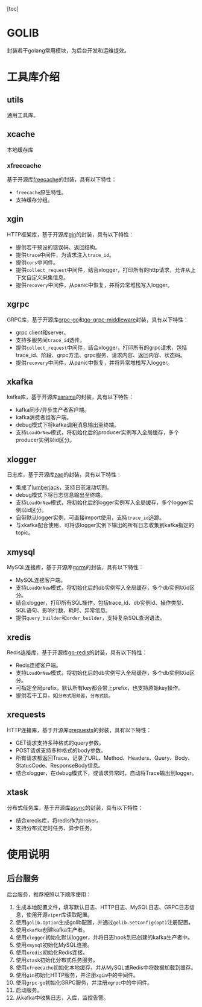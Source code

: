[toc]

# GOLIB

封装若干golang常用模块，为后台开发和运维提效。


# 工具库介绍

## utils
通用工具库。

## xcache
本地缓存库

### xfreecache
基于开源库[freecache](https://github.com/coocood/freecache)的封装，具有以下特性：
* `freecache`原生特性。
* 支持缓存分组。

## xgin
HTTP框架库，基于开源库[gin](https://github.com/gin-gonic/gin)的封装，具有以下特性：
* 提供若干预设的错误码、返回结构。
* 提供`trace`中间件，为请求注入`trace_id`。
* 提供`cors`中间件。
* 提供`collect_request`中间件，结合xlogger，打印所有的http请求，允许从上下文自定义采集信息。
* 提供`recovery`中间件，从panic中恢复，并将异常堆栈写入logger。

## xgrpc
GRPC库，基于开源库[grpc-go](https://github.com/grpc/grpc-go)和[go-grpc-middleware](github.com/grpc-ecosystem/go-grpc-middleware)封装，具有以下特性：
* grpc client和server。
* 支持多服务间`trace_id`透传。
* 提供`collect_request`中间件，结合xlogger，打印所有的grpc请求，包括trace_id、阶段、grpc方法、grpc服务、请求内容、返回内容、状态码。
* 提供`recovery`中间件，从panic中恢复，并将异常堆栈写入logger。

## xkafka
kafka库，基于开源库[sarama](https://github.com/IBM/sarama)的封装，具有以下特性：
* kafka同步/异步生产者客户端。
* kafka消费者组客户端。
* debug模式下将kafka调用消息输出至终端。
* 支持`LoadOrNew`模式，将初始化后的producer实例写入全局缓存，多个producer实例以id区分。

## xlogger
日志库，基于开源库[zap](https://github.com/uber-go/zap)的封装，具有以下特性：
* 集成了[lumberjack](https://github.com/natefinch/lumberjack)，支持日志滚动切割。
* debug模式下将日志信息输出至终端。
* 支持`LoadOrNew`模式，将初始化后的logger实例写入全局缓存，多个logger实例以id区分。
* 自带默认logger实例，可直接import使用，支持`trace_id`追踪。
* 与xkafka配合使用，可将该logger实例下输出的所有日志收集到kafka指定的topic。

## xmysql
MySQL连接库，基于开源库[gorm](https://github.com/go-gorm/gorm)的封装，具有以下特性：
* MySQL连接客户端。
* 支持`LoadOrNew`模式，将初始化后的db实例写入全局缓存，多个db实例以id区分。
* 结合xlogger，打印所有SQL操作，包括trace_id、db实例id、操作类型、SQL语句、影响行数、耗时、异常信息。
* 提供`query_builder`和`order_builder`，支持复杂SQL查询语法。

## xredis
Redis连接库，基于开源库[go-redis](https://github.com/redis/go-redis)的封装，具有以下特性：
* Redis连接客户端。
* 支持`LoadOrNew`模式，将初始化后的db实例写入全局缓存，多个db实例以id区分。
* 可指定全局prefix，默认所有key都会带上prefix，也支持原始key操作。
* 提供若干工具，如`分布式限频器`，`分布式锁`。

## xrequests
HTTP连接库，基于开源库[grequests](https://github.com/levigross/grequests)的封装，具有以下特性：
* GET请求支持多种格式的query参数。
* POST请求支持多种格式的body参数。
* 所有请求都返回Trace，记录了URL、Method、Headers、Query、Body、StatusCode、ResponseBody信息。
* 结合xlogger，在debug模式下，或请求异常时，自动将Trace输出到logger。

## xtask
分布式任务库，基于开源库[async](https://github.com/hibiken/asynq)的封装，具有以下特性：
* 结合xredis库，将redis作为broker。
* 支持分布式定时任务、异步任务。

# 使用说明

## 后台服务
后台服务，推荐按照以下顺序使用：
1. 生成本地配置文件，填写默认日志、HTTP日志、MySQL日志、GRPC日志信息，使用开源`viper`库读取配置。
2. 使用`golib.Option`生成golib配置，并通过`golib.SetConfig(opt)`注册配置。
3. 使用`xkafka`创建kafka生产者。
4. 使用`xlogger`初始化默认logger，并将日志hook到已创建的kafka生产者中。
5. 使用`xmysql`初始化MySQL连接。
6. 使用`xredis`初始化Redis连接。
7. 使用`xtask`初始化分布式任务服务。
8. 使用`xfreecache`初始化本地缓存，并从MySQL或Redis中将数据加载到缓存。
9. 使用`gin`初始化HTTP服务，并注册`xgin`中的中间件。
10. 使用`grpc-go`初始化GRPC服务，并注册`xgrpc`中的中间件。
11. 启动服务。
12. 从kafka中收集日志，入库，监控告警。

